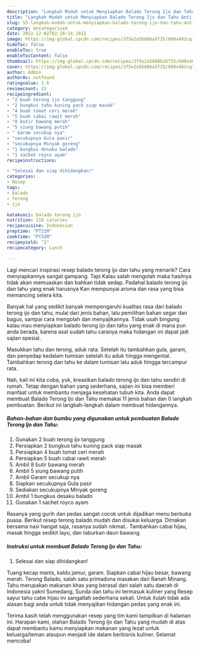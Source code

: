 ```yaml
---
description: "Langkah Mudah untuk Menyiapkan Balado Terong Ijo dan Tahu Anti Gagal"
title: "Langkah Mudah untuk Menyiapkan Balado Terong Ijo dan Tahu Anti Gagal"
slug: 55-langkah-mudah-untuk-menyiapkan-balado-terong-ijo-dan-tahu-anti-gagal
category: Uncategorized
date: 2022-12-02T02:10:14.191Z
image: https://img-global.cpcdn.com/recipes/3f5e2a5688ba5f35/680x482cq70/balado-terong-ijo-dan-tahu-foto-resep-utama.jpg
hideToc: false
enableToc: true
enableTocContent: false
thumbnail: https://img-global.cpcdn.com/recipes/3f5e2a5688ba5f35/680x482cq70/balado-terong-ijo-dan-tahu-foto-resep-utama.jpg
cover: https://img-global.cpcdn.com/recipes/3f5e2a5688ba5f35/680x482cq70/balado-terong-ijo-dan-tahu-foto-resep-utama.jpg
author: Admin
authorAv: notfound
ratingvalue: 3.6
reviewcount: 15
recipeingredient:
- "2 buah terong ijo tanggung"
- "2 bungkus tahu kuning pack siap masak"
- "4 buah tomat ceri merah"
- "5 buah cabai rawit merah"
- "8 butir bawang merah"
- "5 siung bawang putih"
- " Garam secukup nya"
- "secukupnya Gula pasir"
- "secukupnya Minyak goreng"
- "1 bungkus desaku balado"
- "1 sachet royco ayam"
recipeinstructions:

- "Selesai dan siap dihidangkan!"
categories:
- Resep
tags:
- balado
- terong
- ijo

katakunci: balado terong ijo 
nutrition: 210 calories
recipecuisine: Indonesian
preptime: "PT21M"
cooktime: "PT32M"
recipeyield: "1"
recipecategory: Lunch

---
```



Lagi mencari inspirasi resep balado terong ijo dan tahu yang menarik? Cara menyiapkannya sangat gampang. Tapi Kalau salah mengolah maka hasilnya tidak akan memuaskan dan bahkan tidak sedap. Padahal balado terong ijo dan tahu yang enak harusnya Kan mempunyai aroma dan rasa yang bisa memancing selera kita.


Banyak hal yang sedikit banyak mempengaruhi kualitas rasa dari balado terong ijo dan tahu, mulai dari jenis bahan, lalu pemilihan bahan segar dan bagus, sampai cara mengolah dan menyajikannya. Tidak usah bingung kalau mau menyiapkan balado terong ijo dan tahu yang enak di mana pun anda berada, karena asal sudah tahu caranya maka hidangan ini dapat jadi sajian spesial.

Masukkan tahu dan terong, aduk rata. Setelah itu tambahkan gula, garam, dan penyedap kedalam tumisan setelah itu aduk hingga mengental. Tambahkan terong dan tahu ke dalam tumisan lalu aduk hingga tercampur rata.


Nah, kali ini kita coba, yuk, kreasikan balado terong ijo dan tahu sendiri di rumah. Tetap dengan bahan yang sederhana, sajian ini bisa memberi manfaat untuk membantu menjaga kesehatan tubuh kita. Anda dapat membuat Balado Terong Ijo dan Tahu memakai 11 jenis bahan dan 0 langkah pembuatan. Berikut ini langkah-langkah dalam membuat hidangannya.

<!--inarticleads1-->

##### Bahan-bahan dan bumbu yang digunakan untuk pembuatan Balado Terong Ijo dan Tahu:

1. Gunakan 2 buah terong ijo tanggung
1. Persiapkan 2 bungkus tahu kuning pack siap masak
1. Persiapkan 4 buah tomat ceri merah
1. Persiapkan 5 buah cabai rawit merah
1. Ambil 8 butir bawang merah
1. Ambil 5 siung bawang putih
1. Ambil  Garam secukup nya
1. Siapkan secukupnya Gula pasir
1. Sediakan secukupnya Minyak goreng
1. Ambil 1 bungkus desaku balado
1. Gunakan 1 sachet royco ayam


Rasanya yang gurih dan pedas sangat cocok untuk dijadikan menu berbuka puasa. Berikut resep terong balado mudah dan disukai keluarga. Dimakan bersama nasi hangat saja, rasanya sudah nikmat.. Tambahkan cabai hijau, masak hingga sedikit layu, dan taburkan daun bawang. 

<!--inarticleads2-->

##### Instruksi untuk membuat Balado Terong Ijo dan Tahu:


1. Selesai dan siap dihidangkan!

Tuang kecap manis, kaldu jamur, garam. Siapkan cabai hijau besar, bawang merah. Terong Balado, salah satu primadona masakan dari Ranah Minang. Tahu merupakan makanan khas yang berasal dari salah satu daerah di Indonesia yakni Sumedang, Sunda dan tahu ini termasuk kuliner yang Resep sayur tahu cabe hijau ini sangatlah sederhana sekali. Untuk itulah tidak ada alasan bagi anda untuk tidak menyajikan hidangan pedas yang enak ini. 

Terima kasih telah menggunakan resep yang tim kami tampilkan di halaman ini. Harapan kami, olahan Balado Terong Ijo dan Tahu yang mudah di atas dapat membantu kamu menyiapkan makanan yang lezat untuk keluarga/teman ataupun menjadi ide dalam berbisnis kuliner. Selamat mencoba!
